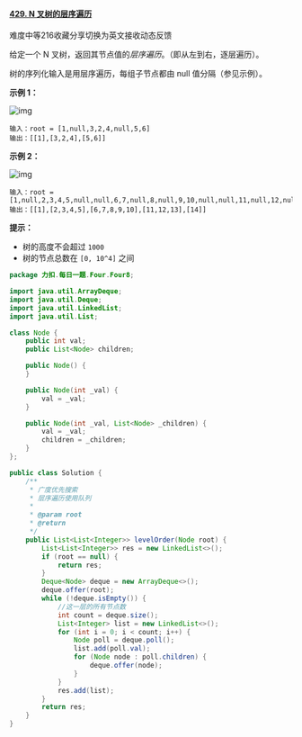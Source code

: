 #### [429. N 叉树的层序遍历](https://leetcode-cn.com/problems/n-ary-tree-level-order-traversal/)

难度中等216收藏分享切换为英文接收动态反馈

给定一个 N 叉树，返回其节点值的*层序遍历*。（即从左到右，逐层遍历）。

树的序列化输入是用层序遍历，每组子节点都由 null 值分隔（参见示例）。

**示例 1：**

![img](https://assets.leetcode.com/uploads/2018/10/12/narytreeexample.png)

```
输入：root = [1,null,3,2,4,null,5,6]
输出：[[1],[3,2,4],[5,6]]
```

**示例 2：**

![img](https://assets.leetcode.com/uploads/2019/11/08/sample_4_964.png)

```
输入：root = [1,null,2,3,4,5,null,null,6,7,null,8,null,9,10,null,null,11,null,12,null,13,null,null,14]
输出：[[1],[2,3,4,5],[6,7,8,9,10],[11,12,13],[14]]
```

**提示：**

- 树的高度不会超过 `1000`
- 树的节点总数在 `[0, 10^4]` 之间

```java
package 力扣.每日一题.Four.Four8;

import java.util.ArrayDeque;
import java.util.Deque;
import java.util.LinkedList;
import java.util.List;

class Node {
    public int val;
    public List<Node> children;

    public Node() {
    }

    public Node(int _val) {
        val = _val;
    }

    public Node(int _val, List<Node> _children) {
        val = _val;
        children = _children;
    }
};

public class Solution {
    /**
     * 广度优先搜索
     * 层序遍历使用队列
     *
     * @param root
     * @return
     */
    public List<List<Integer>> levelOrder(Node root) {
        List<List<Integer>> res = new LinkedList<>();
        if (root == null) {
            return res;
        }
        Deque<Node> deque = new ArrayDeque<>();
        deque.offer(root);
        while (!deque.isEmpty()) {
            //这一层的所有节点数
            int count = deque.size();
            List<Integer> list = new LinkedList<>();
            for (int i = 0; i < count; i++) {
                Node poll = deque.poll();
                list.add(poll.val);
                for (Node node : poll.children) {
                    deque.offer(node);
                }
            }
            res.add(list);
        }
        return res;
    }
}
```